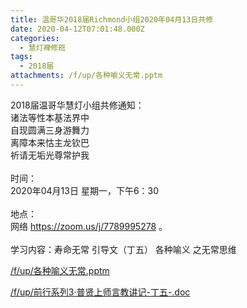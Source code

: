 ```yaml
---
title: 温哥华2018届Richmond小组2020年04月13日共修
date: 2020-04-12T07:01:48.000Z
categories:
  - 慧灯禅修班
tags:
  - 2018届
attachments: /f/up/各种喻义无常.pptm
---
```

2018届温哥华慧灯小组共修通知：\
诸法等性本基法界中\
自现圆满三身游舞力\
离障本来怙主龙钦巴\
祈请无垢光尊常护我\
\
时间：\
2020年04月13日 星期一，下午6：30\
\
地点：\
网络 <https://zoom.us/j/7789995278> 。\
\
学习内容：寿命无常 引导文（丁五） 各种喻义 之无常思维

[/f/up/各种喻义无常.pptm](/f/up/各种喻义无常.pptm)

[/f/up/前行系列3·普贤上师言教讲记-丁五-.doc](/f/up/前行系列3·普贤上师言教讲记-丁五-.doc)